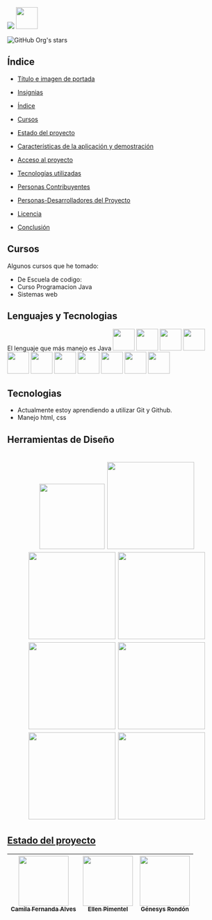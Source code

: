 <!--
**JoseMSalas/JoseMSalas** is a ✨ _special_ ✨ repository because its `README.md` (this file) appears on your GitHub profile.
Here are some ideas to get you started:
-->

<img src="https://github.com/JoseMSalas/recursos/blob/main/recursos/banner.gif">
 <img src="https://cdn.jsdelivr.net/npm/simple-icons@3/icons/linkedin.svg" width=50>

![GitHub Org's stars](https://img.shields.io/github/stars/JoseMSalas?style=social)

## Índice

- [Título e imagen de portada](#Título-e-imagen-de-portada)

- [Insignias](#insignias)

- [Índice](#índice)

- [Cursos](#Cursos)

- [Estado del proyecto](#Estado-del-proyecto)

- [Características de la aplicación y demostración](#Características-de-la-aplicación-y-demostración)

- [Acceso al proyecto](#acceso-proyecto)

- [Tecnologías utilizadas](#tecnologías-utilizadas)

- [Personas Contribuyentes](#personas-contribuyentes)

- [Personas-Desarrolladores del Proyecto](#personas-desarrolladores)

- [Licencia](#licencia)

- [Conclusión](#conclusión)

## Cursos

Algunos cursos que he tomado:

- De Escuela de codigo:
- Curso Programacion Java 
- Sistemas web

## Lenguajes y Tecnologias

El lenguaje que más manejo es Java 
<img src="https://img.shields.io/badge/html5-%23E34F26.svg?style=for-the-badge&logo=html5&logoColor=white" width=50> 
<img src="https://img.shields.io/badge/css3-%231572B6.svg?style=for-the-badge&logo=css3&logoColor=white" width=50>
<img src="https://img.shields.io/badge/java-%23ED8B00.svg?style=for-the-badge&logo=openjdk&logoColor=white" width=50>
<img src="https://img.shields.io/badge/javascript-%23323330.svg?style=for-the-badge&logo=javascript&logoColor=%23F7DF1E" width=50>
<img src="https://img.shields.io/badge/python-3670A0?style=for-the-badge&logo=python&logoColor=ffdd54" width=50>
<img src="https://img.shields.io/badge/typescript-%23007ACC.svg?style=for-the-badge&logo=typescript&logoColor=white" width=50>
<img src="https://img.shields.io/badge/php-%23777BB4.svg?style=for-the-badge&logo=php&logoColor=white" width=50>
<img src="https://img.shields.io/badge/git-%23F05033.svg?style=for-the-badge&logo=git&logoColor=white" width=50>
<img src="https://img.shields.io/badge/github-%23121011.svg?style=for-the-badge&logo=github&logoColor=white" width=50>
<img src="https://img.shields.io/badge/Kali-268BEE?style=for-the-badge&logo=kalilinux&logoColor=white" width=50>
<img src="https://img.shields.io/badge/Windows-0078D6?style=for-the-badge&logo=windows&logoColor=white" width=50>

## Tecnologias

- Actualmente estoy aprendiendo a utilizar Git y Github.
- Manejo html, css

## Herramientas de Diseño
<h1 align="center">
<img src="https://img.shields.io/badge/Adobe%20After%20Effects-9999FF.svg?style=for-the-badge&logo=Adobe%20After%20Effects&logoColor=white" width=150>
<img src="https://img.shields.io/badge/adobe%20illustrator-%23FF9A00.svg?style=for-the-badge&logo=adobe%20illustrator&logoColor=white" width=200>
<img src="https://img.shields.io/badge/Adobe%20Lightroom-31A8FF.svg?style=for-the-badge&logo=Adobe%20Lightroom&logoColor=white" width=200>
<img src="https://img.shields.io/badge/adobe%20photoshop-%2331A8FF.svg?style=for-the-badge&logo=adobe%20photoshop&logoColor=white" width=200>
<img src="https://img.shields.io/badge/Adobe%20Premiere%20Pro-9999FF.svg?style=for-the-badge&logo=Adobe%20Premiere%20Pro&logoColor=white" width=200>
<img src="https://img.shields.io/badge/blender-%23F5792A.svg?style=for-the-badge&logo=blender&logoColor=white" width=200>
<img src="https://img.shields.io/badge/Canva-%2300C4CC.svg?style=for-the-badge&logo=Canva&logoColor=white" width=200>
<img src="https://img.shields.io/badge/ClipStudioPaint-%23CFD3D3.svg?style=for-the-badge&logo=ClipStudioPaint&logoColor=white" width=200>
 </h1>

## [Estado del proyecto](https://github.com/JoseMSalas?tab=repositories)

| [<img src="https://avatars.githubusercontent.com/u/37356058?v=4" width=115><br><sub>Camila Fernanda Alves</sub>](https://github.com/camilafernanda) |  [<img src="https://avatars.githubusercontent.com/u/71970858?v=4" width=115><br><sub>Ellen Pimentel</sub>]([https://github.com/guilhermeonrails](https://github.com/ellenpimentel)) |  [<img src="https://avatars.githubusercontent.com/u/91544872?v=4" width=115><br><sub>Génesys Rondón</sub>](https://github.com/genesysaluralatam) |
| :---: | :---: | :---: |

